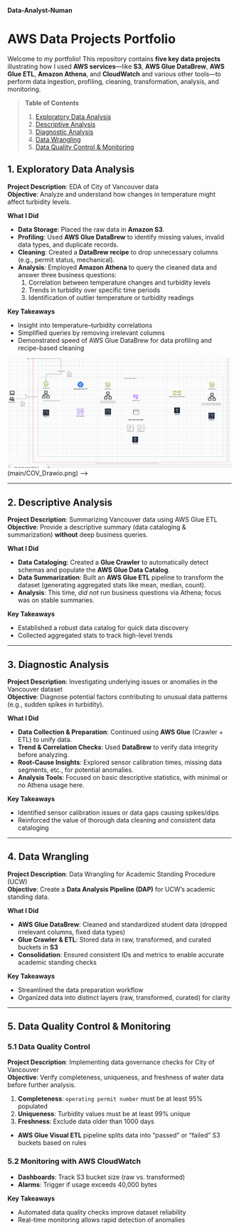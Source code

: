 **Data-Analyst-Numan**
# AWS Data Projects Portfolio

Welcome to my portfolio! This repository contains **five key data projects** illustrating how I used **AWS services**—like **S3**, **AWS Glue DataBrew**, **AWS Glue ETL**, **Amazon Athena**, and **CloudWatch** and various other tools—to perform data ingestion, profiling, cleaning, transformation, analysis, and monitoring.

> **Table of Contents**
> 1. [Exploratory Data Analysis](#1-exploratory-data-analysis)
> 2. [Descriptive Analysis](#2-descriptive-analysis)
> 3. [Diagnostic Analysis](#3-diagnostic-analysis)
> 4. [Data Wrangling](#4-data-wrangling)
> 5. [Data Quality Control & Monitoring](#5-data-quality-control--monitoring)


## 1. Exploratory Data Analysis
**Project Description**: EDA of City of Vancouver data  
**Objective**: Analyze and understand how changes in temperature might affect turbidity levels.

**What I Did**  
- **Data Storage**: Placed the raw data in **Amazon S3**.  
- **Profiling**: Used **AWS Glue DataBrew** to identify missing values, invalid data types, and duplicate records.  
- **Cleaning**: Created a **DataBrew recipe** to drop unnecessary columns (e.g., permit status, mechanical).  
- **Analysis**: Employed **Amazon Athena** to query the cleaned data and answer three business questions:
  1. Correlation between temperature changes and turbidity levels  
  2. Trends in turbidity over specific time periods  
  3. Identification of outlier temperature or turbidity readings

**Key Takeaways**  
- Insight into temperature–turbidity correlations  
- Simplified queries by removing irrelevant columns  
- Demonstrated speed of AWS Glue DataBrew for data profiling and recipe-based cleaning

![COV](COV_Drawio.png)
(main/COV_Drawio.png)
-->

---

## 2. Descriptive Analysis
**Project Description**: Summarizing Vancouver data using AWS Glue ETL  
**Objective**: Provide a descriptive summary (data cataloging & summarization) **without** deep business queries.

**What I Did**  
- **Data Cataloging**: Created a **Glue Crawler** to automatically detect schemas and populate the **AWS Glue Data Catalog**.  
- **Data Summarization**: Built an **AWS Glue ETL** pipeline to transform the dataset (generating aggregated stats like mean, median, count).  
- **Analysis**: This time, *did not* run business questions via Athena; focus was on stable summaries.

**Key Takeaways**  
- Established a robust data catalog for quick data discovery  
- Collected aggregated stats to track high-level trends

<!-- Insert a screenshot or diagram related to Descriptive Analysis:
![Descriptive Analysis Diagram](images/descriptive_analysis.png)
-->

---

## 3. Diagnostic Analysis
**Project Description**: Investigating underlying issues or anomalies in the Vancouver dataset  
**Objective**: Diagnose potential factors contributing to unusual data patterns (e.g., sudden spikes in turbidity).

**What I Did**  
- **Data Collection & Preparation**: Continued using **AWS Glue** (Crawler + ETL) to unify data.  
- **Trend & Correlation Checks**: Used **DataBrew** to verify data integrity before analyzing.  
- **Root-Cause Insights**: Explored sensor calibration times, missing data segments, etc., for potential anomalies.  
- **Analysis Tools**: Focused on basic descriptive statistics, with minimal or no Athena usage here.

**Key Takeaways**  
- Identified sensor calibration issues or data gaps causing spikes/dips  
- Reinforced the value of thorough data cleaning and consistent data cataloging

<!-- Insert a screenshot or diagram for Diagnostic Analysis:
![Diagnostic Analysis Screenshot](images/diagnostic_analysis.png)
-->

---

## 4. Data Wrangling
**Project Description**: Data Wrangling for Academic Standing Procedure (UCW)  
**Objective**: Create a **Data Analysis Pipeline (DAP)** for UCW’s academic standing data.

**What I Did**  
- **AWS Glue DataBrew**: Cleaned and standardized student data (dropped irrelevant columns, fixed data types)  
- **Glue Crawler & ETL**: Stored data in raw, transformed, and curated buckets in **S3**  
- **Consolidation**: Ensured consistent IDs and metrics to enable accurate academic standing checks

**Key Takeaways**  
- Streamlined the data preparation workflow  
- Organized data into distinct layers (raw, transformed, curated) for clarity

<!-- Insert a screenshot or diagram for Data Wrangling:
![Data Wrangling Flow](images/data_wrangling_flow.png)
-->

---

## 5. Data Quality Control & Monitoring

### 5.1 Data Quality Control
**Project Description**: Implementing data governance checks for City of Vancouver  
**Objective**: Verify completeness, uniqueness, and freshness of water data before further analysis.

1. **Completeness**: `operating permit number` must be at least 95% populated  
2. **Uniqueness**: Turbidity values must be at least 99% unique  
3. **Freshness**: Exclude data older than 1000 days

- **AWS Glue Visual ETL** pipeline splits data into “passed” or “failed” S3 buckets based on rules

### 5.2 Monitoring with AWS CloudWatch
- **Dashboards**: Track S3 bucket size (raw vs. transformed)  
- **Alarms**: Trigger if usage exceeds 40,000 bytes

**Key Takeaways**  
- Automated data quality checks improve dataset reliability  
- Real-time monitoring allows rapid detection of anomalies

<!-- Insert a screenshot or diagram showing Data Quality checks or CloudWatch metrics:
![Data Quality & Monitoring Dashboard](images/data_quality_monitoring.png)
-->



